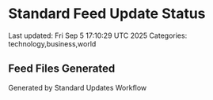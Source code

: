 # Standard Feed Update Status
Last updated: Fri Sep  5 17:10:29 UTC 2025
Categories: technology,business,world

## Feed Files Generated

Generated by Standard Updates Workflow
